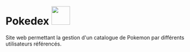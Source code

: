 # Pokedex <img width="50px" height="50px" src="https://media.tenor.com/rbx3ph5SLRUAAAAj/pikachu-pokemon.gif">
Site web permettant la gestion d'un catalogue de Pokemon par différents utilisateurs référencés.
